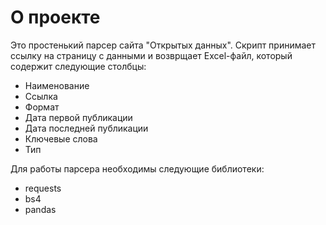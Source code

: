 # О проекте
Это простенький парсер сайта "Открытых данных". Скрипт принимает ссылку на страницу с данными и возврщает Excel-файл, который содержит следующие столбцы:
- Наименование
- Ссылка
- Формат
- Дата первой публикации
- Дата последней публикации
- Ключевые слова
- Тип

Для работы парсера необходимы следующие библиотеки:
- requests
- bs4
- pandas
